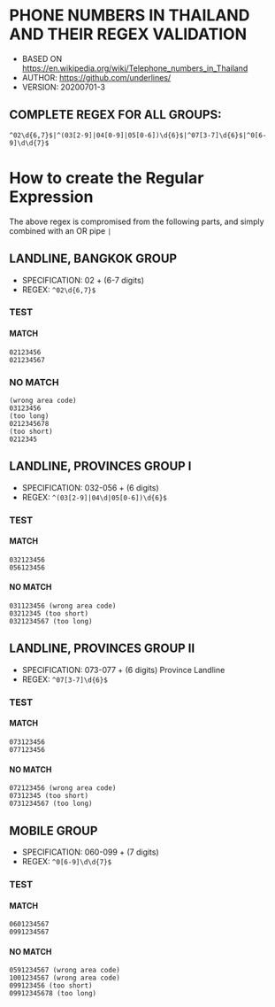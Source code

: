 
# PHONE NUMBERS IN THAILAND AND THEIR REGEX VALIDATION
* BASED ON https://en.wikipedia.org/wiki/Telephone_numbers_in_Thailand
* AUTHOR: https://github.com/underlines/
* VERSION: 20200701-3

## COMPLETE REGEX FOR ALL GROUPS:
```
^02\d{6,7}$|^(03[2-9]|04[0-9]|05[0-6])\d{6}$|^07[3-7]\d{6}$|^0[6-9]\d\d{7}$
```
# How to create the Regular Expression
The above regex is compromised from the following parts, and simply combined with an OR pipe `|`
## LANDLINE, BANGKOK GROUP
* SPECIFICATION: 02 + (6-7 digits)
* REGEX: `^02\d{6,7}$`
### TEST
#### MATCH
```
02123456
021234567
```

### NO MATCH
```
(wrong area code)
03123456
(too long)
0212345678
(too short)
0212345
```

## LANDLINE, PROVINCES GROUP I
* SPECIFICATION: 032-056 + (6 digits)
* REGEX: `^(03[2-9]|04\d|05[0-6])\d{6}$`

### TEST 
#### MATCH
```
032123456
056123456
```

#### NO MATCH
```
031123456 (wrong area code)
03212345 (too short)
0321234567 (too long)
```

## LANDLINE, PROVINCES GROUP II
* SPECIFICATION: 073-077 + (6 digits) Province Landline
* REGEX: `^07[3-7]\d{6}$`

### TEST
#### MATCH
```
073123456
077123456
```

#### NO MATCH
```
072123456 (wrong area code)
07312345 (too short)
0731234567 (too long)
```


## MOBILE GROUP
* SPECIFICATION: 060-099 + (7 digits)
* REGEX: `^0[6-9]\d\d{7}$`

### TEST
#### MATCH
```
0601234567
0991234567
```

#### NO MATCH
```
0591234567 (wrong area code)
1001234567 (wrong area code)
099123456 (too short)
09912345678 (too long)
```

